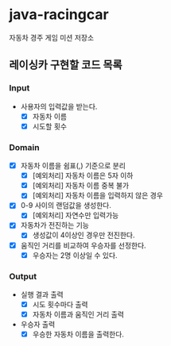 # java-racingcar
자동차 경주 게임 미션 저장소

## 레이싱카 구현할 코드 목록

### Input
- 사용자의 입력값을 받는다.
    - [x] 자동차 이름
    - [x] 시도할 횟수

### Domain
- [x] 자동차 이름을 쉼표(,) 기준으로 분리
    - [x] [예외처리] 자동차 이름은 5자 이하
    - [x] [예외처리] 자동차 이름 중복 불가
    - [x] [예외처리] 자동차 이름을 입력하지 않은 경우
- [x] 0-9 사이의 랜덤값을 생성한다.
    - [x] [예외처리] 자연수만 입력가능
- [x] 자동차가 전진하는 기능
    - [x] 생성값이 4이상인 경우만 전진한다.
- [x] 움직인 거리를 비교하여 우승자를 선정한다.
    - [x] 우승자는 2명 이상일 수 있다.

### Output
- 실행 결과 출력
    - [x] 시도 횟수마다 출력
    - [x] 자동차 이름과 움직인 거리 출력
- 우승자 출력
    - [x] 우승한 자동차 이름을 출력한다.